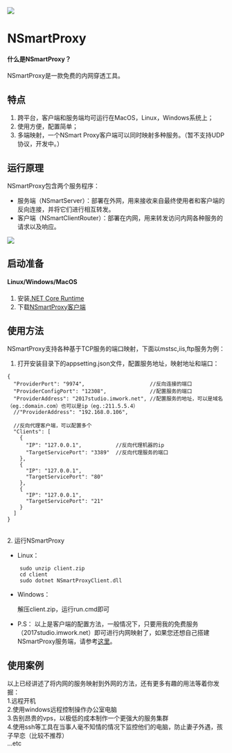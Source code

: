
<img src="https://github.com/tmoonlight/NSmartProxy/blob/img/NSmaryProxy.png">

# NSmartProxy

#### 什么是NSmartProxy？<br />
NSmartProxy是一款免费的内网穿透工具。

## 特点
1. 跨平台，客户端和服务端均可运行在MacOS，Linux，Windows系统上；<br />
2. 使用方便，配置简单；<br />
3. 多端映射，一个NSmart Proxy客户端可以同时映射多种服务。（暂不支持UDP协议，开发中。）

## 运行原理
NSmartProxy包含两个服务程序：<br />
* 服务端（NSmartServer）：部署在外网，用来接收来自最终使用者和客户端的反向连接，并将它们进行相互转发。
* 客户端（NSmartClientRouter）：部署在内网，用来转发访问内网各种服务的请求以及响应。
<img src="https://github.com/tmoonlight/NSmartProxy/blob/img/theo.png">

## 启动准备
#### Linux/Windows/MacOS
1. 安装[.NET Core Runtime](https://dotnet.microsoft.com/download)<br />
2. 下载[NSmartProxy客户端](https://github.com/tmoonlight/NSmartProxy/files/2964762/client.zip)

## 使用方法
NSmartProxy支持各种基于TCP服务的端口映射，下面以mstsc,iis,ftp服务为例：<br />
1. 打开安装目录下的appsetting.json文件，配置服务地址，映射地址和端口：<br />
```
{
  "ProviderPort": "9974",                     //反向连接的端口
  "ProviderConfigPort": "12308",              //配置服务的端口
  "ProviderAddress": "2017studio.imwork.net", //配置服务的地址，可以是域名（eg.:domain.com）也可以是ip（eg.:211.5.5.4）
  //"ProviderAddress": "192.168.0.106",

  //反向代理客户端，可以配置多个
  "Clients": [
    {
      "IP": "127.0.0.1",           //反向代理机器的ip
      "TargetServicePort": "3389"  //反向代理服务的端口
    },
    {
      "IP": "127.0.0.1",
      "TargetServicePort": "80"
    },
    {
      "IP": "127.0.0.1",
      "TargetServicePort": "21"
    }
  ]
}
```
<br />
2. 运行NSmartProxy <br />

* Linux：
```
    sudo unzip client.zip
    cd client
    sudo dotnet NSmartProxyClient.dll
```
* Windows：

	解压client.zip，运行run.cmd即可

* P.S： 以上是客户端的配置方法，一般情况下，只要用我的免费服务（2017studio.imwork.net）即可进行内网映射了，如果您还想自己搭建NSmartProxy服务端，请参考[这里](https://github.com/tmoonlight/NSmartProxy/blob/master/README_SERVER.md)。

## 使用案例
以上已经讲述了将内网的服务映射到外网的方法，还有更多有趣的用法等着你发掘：<br />
1.远程开机
<br />
2.使用windows远程控制操作办公室电脑
<br />
3.告别昂贵的vps，以极低的成本制作一个更强大的服务集群<br />
4.使用ssh等工具在当事人毫不知情的情况下监控他们的电脑，防止妻子外遇，孩子早恋（比较不推荐）<br />
...etc
<br />
